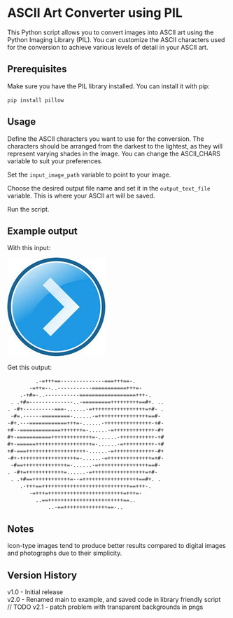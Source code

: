 # ASCII Art Converter using PIL
This Python script allows you to convert images into ASCII art using the Python Imaging Library (PIL). You can customize the ASCII characters used for the conversion to achieve various levels of detail in your ASCII art.

## Prerequisites
Make sure you have the PIL library installed. You can install it with pip:

`pip install pillow`

## Usage
Define the ASCII characters you want to use for the conversion. The characters should be arranged from the darkest to the lightest, as they will represent varying shades in the image. You can change the ASCII_CHARS variable to suit your preferences.

Set the `input_image_path` variable to point to your image.

Choose the desired output file name and set it in the `output_text_file` variable. This is where your ASCII art will be saved.

Run the script.

## Example output
With this input:

![Input image](icon.jpg?raw=true "Input image")

Get this output:
```             ..-==++++++++++++++==-..             
         .-=+++==--------------===+++==-.         
       -=++=--..-----------===========+++=-       
    .-+#=-..-----------==================+++-.    
 . .+#=--------------..-=========+++++++++==#+. ..
. -#+----------===-......-=+++++++++++++++++=+#- .
 -#=.------=========-......-=++++++++++++++++==#- 
-#+.---============+++=-......-+++++++++++++++-+#-
+#--=============+++++++=-......-=+++++++++++++-#+
#+-===========+++++++++++++=-......-+++++++++++-+#
#+-======++++++++++++++++++=-......-=++++++++++-+#
+#-===+++++++++++++++++++-......-=+++++++++++++-#+
-#+-++++++++++++++++++=-......-=++++++++++++++=+#-
 -#==++++++++++++++=-......-=++++++++++++++++==#- 
. -#+=++++++++++++=......-=+++++++++++++++++=+#-  
 . .+#==++++++++++++=--=++++++++++++++++++==#+. . 
    .-+++==++++++++++++++++++++++++++++==+++-.    
       -=+++=++++++++++++++++++++++++=+++=-       
         ..==++++++++++++++++++++++++==..         
             ..-==++++++++++++++==-..
```


## Notes

Icon-type images tend to produce better results compared to digital images and photographs due to their simplicity.


## Version History

v1.0 - Initial release\
v2.0 - Renamed main to example, and saved code in library friendly script\
// TODO v2.1 - patch problem with transparent backgrounds in pngs
